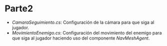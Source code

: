 # Parte2

+ _CamaraSeguimiento.cs_: Configuración de la cámara para que siga al jugador.
+ _MovimientoEnemigo.cs_: Configuración del movimiento del enemigo para que siga al jugador haciendo uso del componente  _NavMeshAgent_.
